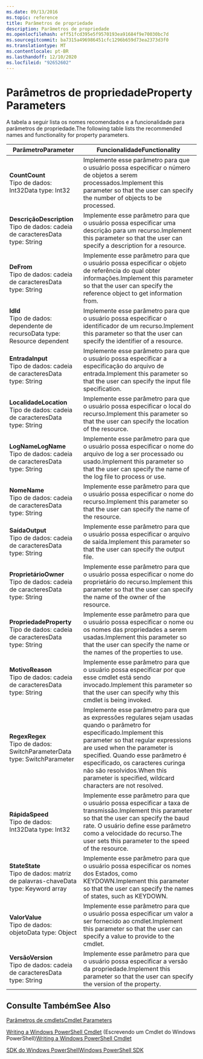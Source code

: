 ```yaml
---
ms.date: 09/13/2016
ms.topic: reference
title: Parâmetros de propriedade
description: Parâmetros de propriedade
ms.openlocfilehash: eff51fcd395e5f9570193ea91684f9e70030bc7d
ms.sourcegitcommit: ba7315a496986451cfc1296b659d73ea2373d3f0
ms.translationtype: MT
ms.contentlocale: pt-BR
ms.lasthandoff: 12/10/2020
ms.locfileid: "92652602"
---
```

# <a name="property-parameters"></a><span data-ttu-id="0b9ef-103">Parâmetros de propriedade</span><span class="sxs-lookup"><span data-stu-id="0b9ef-103">Property Parameters</span></span>

<span data-ttu-id="0b9ef-104">A tabela a seguir lista os nomes recomendados e a funcionalidade para parâmetros de propriedade.</span><span class="sxs-lookup"><span data-stu-id="0b9ef-104">The following table lists the recommended names and functionality for property parameters.</span></span>

|<span data-ttu-id="0b9ef-105">Parâmetro</span><span class="sxs-lookup"><span data-stu-id="0b9ef-105">Parameter</span></span>|<span data-ttu-id="0b9ef-106">Funcionalidade</span><span class="sxs-lookup"><span data-stu-id="0b9ef-106">Functionality</span></span>|
|---|---|
|<span data-ttu-id="0b9ef-107">**Count**</span><span class="sxs-lookup"><span data-stu-id="0b9ef-107">**Count**</span></span><br><span data-ttu-id="0b9ef-108">Tipo de dados: Int32</span><span class="sxs-lookup"><span data-stu-id="0b9ef-108">Data type: Int32</span></span>|<span data-ttu-id="0b9ef-109">Implemente esse parâmetro para que o usuário possa especificar o número de objetos a serem processados.</span><span class="sxs-lookup"><span data-stu-id="0b9ef-109">Implement this parameter so that the user can specify the number of objects to be processed.</span></span>|
|<span data-ttu-id="0b9ef-110">**Descrição**</span><span class="sxs-lookup"><span data-stu-id="0b9ef-110">**Description**</span></span><br><span data-ttu-id="0b9ef-111">Tipo de dados: cadeia de caracteres</span><span class="sxs-lookup"><span data-stu-id="0b9ef-111">Data type: String</span></span>|<span data-ttu-id="0b9ef-112">Implemente esse parâmetro para que o usuário possa especificar uma descrição para um recurso.</span><span class="sxs-lookup"><span data-stu-id="0b9ef-112">Implement this parameter so that the user can specify a description for a resource.</span></span>|
|<span data-ttu-id="0b9ef-113">**De**</span><span class="sxs-lookup"><span data-stu-id="0b9ef-113">**From**</span></span><br><span data-ttu-id="0b9ef-114">Tipo de dados: cadeia de caracteres</span><span class="sxs-lookup"><span data-stu-id="0b9ef-114">Data type: String</span></span>|<span data-ttu-id="0b9ef-115">Implemente esse parâmetro para que o usuário possa especificar o objeto de referência do qual obter informações.</span><span class="sxs-lookup"><span data-stu-id="0b9ef-115">Implement this parameter so that the user can specify the reference object to get information from.</span></span>|
|<span data-ttu-id="0b9ef-116">**Id**</span><span class="sxs-lookup"><span data-stu-id="0b9ef-116">**Id**</span></span><br><span data-ttu-id="0b9ef-117">Tipo de dados: dependente de recurso</span><span class="sxs-lookup"><span data-stu-id="0b9ef-117">Data type: Resource dependent</span></span>|<span data-ttu-id="0b9ef-118">Implemente esse parâmetro para que o usuário possa especificar o identificador de um recurso.</span><span class="sxs-lookup"><span data-stu-id="0b9ef-118">Implement this parameter so that the user can specify the identifier of a resource.</span></span>|
|<span data-ttu-id="0b9ef-119">**Entrada**</span><span class="sxs-lookup"><span data-stu-id="0b9ef-119">**Input**</span></span><br><span data-ttu-id="0b9ef-120">Tipo de dados: cadeia de caracteres</span><span class="sxs-lookup"><span data-stu-id="0b9ef-120">Data type: String</span></span>|<span data-ttu-id="0b9ef-121">Implemente esse parâmetro para que o usuário possa especificar a especificação do arquivo de entrada.</span><span class="sxs-lookup"><span data-stu-id="0b9ef-121">Implement this parameter so that the user can specify the input file specification.</span></span>|
|<span data-ttu-id="0b9ef-122">**Localidade**</span><span class="sxs-lookup"><span data-stu-id="0b9ef-122">**Location**</span></span><br><span data-ttu-id="0b9ef-123">Tipo de dados: cadeia de caracteres</span><span class="sxs-lookup"><span data-stu-id="0b9ef-123">Data type: String</span></span>|<span data-ttu-id="0b9ef-124">Implemente esse parâmetro para que o usuário possa especificar o local do recurso.</span><span class="sxs-lookup"><span data-stu-id="0b9ef-124">Implement this parameter so that the user can specify the location of the resource.</span></span>|
|<span data-ttu-id="0b9ef-125">**LogName**</span><span class="sxs-lookup"><span data-stu-id="0b9ef-125">**LogName**</span></span><br><span data-ttu-id="0b9ef-126">Tipo de dados: cadeia de caracteres</span><span class="sxs-lookup"><span data-stu-id="0b9ef-126">Data type: String</span></span>|<span data-ttu-id="0b9ef-127">Implemente esse parâmetro para que o usuário possa especificar o nome do arquivo de log a ser processado ou usado.</span><span class="sxs-lookup"><span data-stu-id="0b9ef-127">Implement this parameter so that the user can specify the name of the log file to process or use.</span></span>|
|<span data-ttu-id="0b9ef-128">**Nome**</span><span class="sxs-lookup"><span data-stu-id="0b9ef-128">**Name**</span></span><br><span data-ttu-id="0b9ef-129">Tipo de dados: cadeia de caracteres</span><span class="sxs-lookup"><span data-stu-id="0b9ef-129">Data type: String</span></span>|<span data-ttu-id="0b9ef-130">Implemente esse parâmetro para que o usuário possa especificar o nome do recurso.</span><span class="sxs-lookup"><span data-stu-id="0b9ef-130">Implement this parameter so that the user can specify the name of the resource.</span></span>|
|<span data-ttu-id="0b9ef-131">**Saída**</span><span class="sxs-lookup"><span data-stu-id="0b9ef-131">**Output**</span></span><br><span data-ttu-id="0b9ef-132">Tipo de dados: cadeia de caracteres</span><span class="sxs-lookup"><span data-stu-id="0b9ef-132">Data type: String</span></span>|<span data-ttu-id="0b9ef-133">Implemente esse parâmetro para que o usuário possa especificar o arquivo de saída.</span><span class="sxs-lookup"><span data-stu-id="0b9ef-133">Implement this parameter so that the user can specify the output file.</span></span>|
|<span data-ttu-id="0b9ef-134">**Proprietário**</span><span class="sxs-lookup"><span data-stu-id="0b9ef-134">**Owner**</span></span><br><span data-ttu-id="0b9ef-135">Tipo de dados: cadeia de caracteres</span><span class="sxs-lookup"><span data-stu-id="0b9ef-135">Data type: String</span></span>|<span data-ttu-id="0b9ef-136">Implemente esse parâmetro para que o usuário possa especificar o nome do proprietário do recurso.</span><span class="sxs-lookup"><span data-stu-id="0b9ef-136">Implement this parameter so that the user can specify the name of the owner of the resource.</span></span>|
|<span data-ttu-id="0b9ef-137">**Propriedade**</span><span class="sxs-lookup"><span data-stu-id="0b9ef-137">**Property**</span></span><br><span data-ttu-id="0b9ef-138">Tipo de dados: cadeia de caracteres</span><span class="sxs-lookup"><span data-stu-id="0b9ef-138">Data type: String</span></span>|<span data-ttu-id="0b9ef-139">Implemente esse parâmetro para que o usuário possa especificar o nome ou os nomes das propriedades a serem usadas.</span><span class="sxs-lookup"><span data-stu-id="0b9ef-139">Implement this parameter so that the user can specify the name or the names of the properties to use.</span></span>|
|<span data-ttu-id="0b9ef-140">**Motivo**</span><span class="sxs-lookup"><span data-stu-id="0b9ef-140">**Reason**</span></span><br><span data-ttu-id="0b9ef-141">Tipo de dados: cadeia de caracteres</span><span class="sxs-lookup"><span data-stu-id="0b9ef-141">Data type: String</span></span>|<span data-ttu-id="0b9ef-142">Implemente esse parâmetro para que o usuário possa especificar por que esse cmdlet está sendo invocado.</span><span class="sxs-lookup"><span data-stu-id="0b9ef-142">Implement this parameter so that the user can specify why this cmdlet is being invoked.</span></span>|
|<span data-ttu-id="0b9ef-143">**Regex**</span><span class="sxs-lookup"><span data-stu-id="0b9ef-143">**Regex**</span></span><br><span data-ttu-id="0b9ef-144">Tipo de dados: SwitchParameter</span><span class="sxs-lookup"><span data-stu-id="0b9ef-144">Data type: SwitchParameter</span></span>|<span data-ttu-id="0b9ef-145">Implemente esse parâmetro para que as expressões regulares sejam usadas quando o parâmetro for especificado.</span><span class="sxs-lookup"><span data-stu-id="0b9ef-145">Implement this parameter so that regular expressions are used when the parameter is specified.</span></span> <span data-ttu-id="0b9ef-146">Quando esse parâmetro é especificado, os caracteres curinga não são resolvidos.</span><span class="sxs-lookup"><span data-stu-id="0b9ef-146">When this parameter is specified, wildcard characters are not resolved.</span></span>|
|<span data-ttu-id="0b9ef-147">**Rápida**</span><span class="sxs-lookup"><span data-stu-id="0b9ef-147">**Speed**</span></span><br><span data-ttu-id="0b9ef-148">Tipo de dados: Int32</span><span class="sxs-lookup"><span data-stu-id="0b9ef-148">Data type: Int32</span></span>|<span data-ttu-id="0b9ef-149">Implemente esse parâmetro para que o usuário possa especificar a taxa de transmissão.</span><span class="sxs-lookup"><span data-stu-id="0b9ef-149">Implement this parameter so that the user can specify the baud rate.</span></span> <span data-ttu-id="0b9ef-150">O usuário define esse parâmetro como a velocidade do recurso.</span><span class="sxs-lookup"><span data-stu-id="0b9ef-150">The user sets this parameter to the speed of the resource.</span></span>|
|<span data-ttu-id="0b9ef-151">**State**</span><span class="sxs-lookup"><span data-stu-id="0b9ef-151">**State**</span></span><br><span data-ttu-id="0b9ef-152">Tipo de dados: matriz de palavras-chave</span><span class="sxs-lookup"><span data-stu-id="0b9ef-152">Data type: Keyword array</span></span>|<span data-ttu-id="0b9ef-153">Implemente esse parâmetro para que o usuário possa especificar os nomes dos Estados, como KEYDOWN.</span><span class="sxs-lookup"><span data-stu-id="0b9ef-153">Implement this parameter so that the user can specify the names of states, such as KEYDOWN.</span></span>|
|<span data-ttu-id="0b9ef-154">**Valor**</span><span class="sxs-lookup"><span data-stu-id="0b9ef-154">**Value**</span></span><br><span data-ttu-id="0b9ef-155">Tipo de dados: objeto</span><span class="sxs-lookup"><span data-stu-id="0b9ef-155">Data type: Object</span></span>|<span data-ttu-id="0b9ef-156">Implemente esse parâmetro para que o usuário possa especificar um valor a ser fornecido ao cmdlet.</span><span class="sxs-lookup"><span data-stu-id="0b9ef-156">Implement this parameter so that the user can  specify a value to provide to the cmdlet.</span></span>|
|<span data-ttu-id="0b9ef-157">**Versão**</span><span class="sxs-lookup"><span data-stu-id="0b9ef-157">**Version**</span></span><br><span data-ttu-id="0b9ef-158">Tipo de dados: cadeia de caracteres</span><span class="sxs-lookup"><span data-stu-id="0b9ef-158">Data type: String</span></span>|<span data-ttu-id="0b9ef-159">Implemente esse parâmetro para que o usuário possa especificar a versão da propriedade.</span><span class="sxs-lookup"><span data-stu-id="0b9ef-159">Implement this parameter so that the user can specify the version of the property.</span></span>|

## <a name="see-also"></a><span data-ttu-id="0b9ef-160">Consulte Também</span><span class="sxs-lookup"><span data-stu-id="0b9ef-160">See Also</span></span>

[<span data-ttu-id="0b9ef-161">Parâmetros de cmdlets</span><span class="sxs-lookup"><span data-stu-id="0b9ef-161">Cmdlet Parameters</span></span>](./cmdlet-parameters.md)

<span data-ttu-id="0b9ef-162">[Writing a Windows PowerShell Cmdlet](./writing-a-windows-powershell-cmdlet.md) (Escrevendo um Cmdlet do Windows PowerShell)</span><span class="sxs-lookup"><span data-stu-id="0b9ef-162">[Writing a Windows PowerShell Cmdlet](./writing-a-windows-powershell-cmdlet.md)</span></span>

[<span data-ttu-id="0b9ef-163">SDK do Windows PowerShell</span><span class="sxs-lookup"><span data-stu-id="0b9ef-163">Windows PowerShell SDK</span></span>](../windows-powershell-reference.md)
